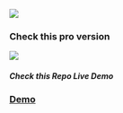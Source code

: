 <a href="https://wrappixel.com"><img src="https://wrappixel.com/wp-content/uploads/2017/03/wp-updated-logo.jpg" /></a><br/>
<h3>Check this pro version</h3>
<a href="https://wrappixel.com/templates/niceadmin/"><img src="https://wrappixel.com/demos/admin-templates/nice-admin/landingpage/assets/images/db.jpg"/></a>

<h5>Check this Repo Live Demo</h5>
<a href="https://wrappixel.com/demos/free-admin-templates/nice-admin-lite/landingpage/"><h3>Demo</h3></a>

